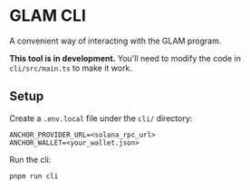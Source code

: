 # GLAM CLI

A convenient way of interacting with the GLAM program.

**This tool is in development.** You'll need to modify the code in `cli/src/main.ts` to make it work.

## Setup

Create a `.env.local` file under the `cli/` directory:

```
ANCHOR_PROVIDER_URL=<solana_rpc_url>
ANCHOR_WALLET=<your_wallet.json>
```

Run the cli:

```
pnpm run cli
```

